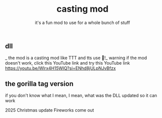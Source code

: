 <header>

<!--
  <<< Author notes: Course header >>>
  Include a 1280×640 image, course title in sentence case, and a concise description in emphasis.
  In your repository settings: enable template repository, add your 1280×640 social image, auto delete head branches.
  Add your open source license, GitHub uses MIT license.
-->

# casting mod

it's a fun mod to use for a whole bunch of stuff

</header>

<!--
  <<< Author notes: Step 1 >>>
  Choose 3-5 steps for your course.
  The first step is always the hardest, so pick something easy!
  Link to docs.github.com for further explanations.
  Encourage users to open new tabs for steps!
-->

## dll

_ the mod is a casting mod like TTT and tts use :tada:!_
warning if the mod doesn't work, click this YouTube link and try this
YouTube link https://youtu.be/Wlrx4H15WlQ?si=ENhd8jULpNJvBfzx
## the gorilla tag version
if you don't know what I mean, I mean, what was the DLL updated so it can work

2025 Christmas update Fireworks come out

